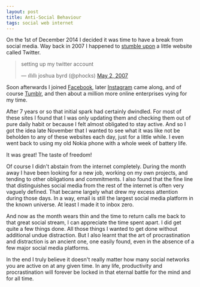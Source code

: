 ```yaml
---
layout: post
title: Anti-Social Behaviour
tags: social web internet
---
```


On the 1st of December 2014 I decided it was time to have a break from social media. Way back in 2007 I happened to [stumble upon](http://phocks.stumbleupon.com/) a little website called Twitter. 

<blockquote class="twitter-tweet" lang="en"><p>setting up my twitter account</p>&mdash; ıllıllı joshua byrd (@phocks) <a href="https://twitter.com/phocks/status/46733802">May 2, 2007</a></blockquote>
<script async src="//platform.twitter.com/widgets.js" charset="utf-8"></script>

Soon afterwards I joined [Facebook](http://www.facebook.com/phocks), later [Instagram](http://www.instagram.com/phocks) came along, and of course [Tumblr](http://phocks.tumblr.com), and then about a million more online enterprises vying for my time. 

After 7 years or so that initial spark had certainly dwindled. For most of these sites I found that I was only updating them and checking them out of pure daily habit or because I felt almost obligated to stay active. And so I got the idea late November that I wanted to see what it was like not be beholden to any of these websites each day, just for a little while. I even went back to using my old Nokia phone with a whole week of battery life.

It was great! The taste of freedom!

Of course I didn't abstain from the internet completely. During the month away I have been looking for a new job, working on my own projects, and tending to other obligations and commitments. I also found that the fine line that distinguishes social media from the rest of the internet is often very vaguely defined. That became largely what drew my excess attention during those days. In a way, email is still the largest social media platform in the known universe. At least I made it to inbox zero. 

And now as the month wears thin and the time to return calls me back to that great social stream, I can appreciate the time spent apart. I did get quite a few things done. All those things I wanted to get done without additional undue distraction. But I also learnt that the art of procrastination and distraction is an ancient one, one easily found, even in the absence of a few major social media platforms.

In the end I truly believe it doesn't really matter how many social networks you are active on at any given time. In any life, productivity and procrastination will forever be locked in that eternal battle for the mind and for all time.
